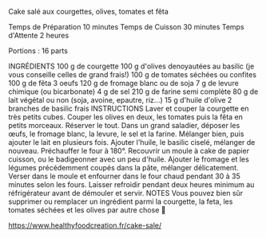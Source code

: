 Cake salé aux courgettes, olives, tomates et fêta

Temps de Préparation	10 minutes
Temps de Cuisson	30 minutes
Temps d'Attente	2 heures

Portions : 16 parts

INGRÉDIENTS
100 g de courgette
100 g d'olives denoyautées au basilic (je vous conseille celles de grand frais!)
100 g de tomates séchées ou confites
100 g de fêta
3 oeufs
120 g de fromage blanc ou de soja
7 g de levure chimique (ou bicarbonate)
4 g de sel
210 g de farine semi complète
80 g de lait végétal ou non (soja, avoine, epautre, riz...)
15 g d'huile d'olive
2 branches de basilic frais
INSTRUCTIONS
Laver et couper la courgette en très petits cubes. Couper les olives en deux, les tomates puis la fêta en petits morceaux. Réserver le tout.
Dans un grand saladier, déposer les œufs, le fromage blanc, la levure, le sel et la farine. Mélanger bien, puis ajouter le lait en plusieurs fois.
Ajouter l'huile, le basilic ciselé, mélanger de nouveau.
Préchauffer le four à 180°.
Recouvrir un moule à cake de papier cuisson, ou le badigeonner avec un peu d'huile.
Ajouter le fromage et les légumes précédemment coupés dans la pâte, mélanger délicatement. Verser dans le moule et enfourner dans le four chaud pendant 30 à 35 minutes selon les fours.
Laisser refroidir pendant deux heures minimum au réfrigérateur avant de démouler et servir.
NOTES
Vous pouvez bien sûr supprimer ou remplacer un ingrédient parmi la courgette, la feta, les tomates séchées et les olives par autre chose 🙂

https://www.healthyfoodcreation.fr/cake-sale/